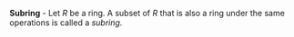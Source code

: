 **Subring** - Let $R$ be a ring. A subset of $R$ that is also a ring under the same operations is called a *subring.*
